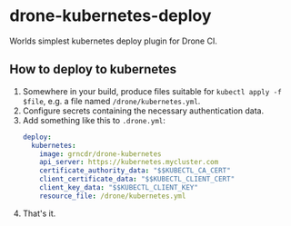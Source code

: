# drone-kubernetes-deploy

Worlds simplest kubernetes deploy plugin for Drone CI.

## How to deploy to kubernetes

1. Somewhere in your build, produce files suitable for `kubectl apply -f
   $file`, e.g. a file named `/drone/kubernetes.yml`.
2. Configure secrets containing the necessary authentication data.
2. Add something like this to `.drone.yml`:
   ```yaml
   deploy:
     kubernetes:
       image: grncdr/drone-kubernetes
       api_server: https://kubernetes.mycluster.com
       certificate_authority_data: "$$KUBECTL_CA_CERT"
       client_certificate_data: "$$KUBECTL_CLIENT_CERT"
       client_key_data: "$$KUBECTL_CLIENT_KEY"
       resource_file: /drone/kubernetes.yml
   ```
3. That's it.
